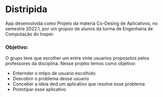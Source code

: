# Distripida

App desenvolvida como Projeto da materia Co-Desing de Aplicativos, no semestre 2022.1, por um grupoo de alunos da turma de Engenharia de Computação do Insper.

### Objetivo:  <br>
  O grupo teve que escolher um entre vinte usuarios proposotos pelos professores da disciplina. Nesse projeto temos como objetivo:
  - Enternder o mtipo de usuario escolhido 
  - Descobrir o problema desse usuario 
  - Conceber a ideia ded um aplicativo que resolve esse problema
  - Prototipar esse aplicativo  <br>

